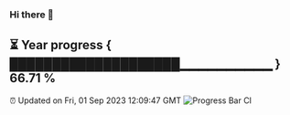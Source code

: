 ### Hi there 👋
⏳ Year progress { ████████████████████▁▁▁▁▁▁▁▁▁▁ } 66.71 %
---
⏰ Updated on Fri, 01 Sep 2023 12:09:47 GMT
![Progress Bar CI](https://github.com/Moyi321/Moyi321/workflows/Progress%20Bar%20CI/badge.svg)
